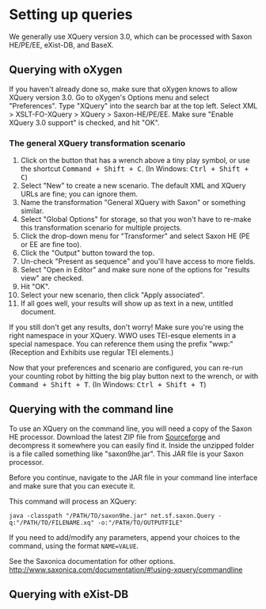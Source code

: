 <!-- Last updated 2017-07-03 -->
# Setting up queries

We generally use XQuery version 3.0, which can be processed with Saxon HE/PE/EE, eXist-DB, and BaseX.

<h2 id="oxygen">Querying with oXygen</h2>

If you haven't already done so, make sure that oXygen knows to allow XQuery version 3.0. Go to oXygen's Options menu and select "Preferences". Type "XQuery" into the search bar at the top left. Select XML > XSLT-FO-XQuery > XQuery > Saxon-HE/PE/EE. Make sure "Enable XQuery 3.0 support" is checked, and hit "OK".

### The general XQuery transformation scenario



1. Click on the button that has a wrench above a tiny play symbol, or use the shortcut <kbd><kbd>Command</kbd> + <kbd>Shift</kbd> + <kbd>C</kbd></kbd>. (In Windows: <kbd><kbd>Ctrl</kbd> + <kbd>Shift</kbd> + <kbd>C</kbd></kbd>)
2. Select "New" to create a new scenario. The default XML and XQuery URLs are fine; you can ignore them. 
3. Name the transformation "General XQuery with Saxon" or something similar.
4. Select "Global Options" for storage, so that you won't have to re-make this transformation scenario for multiple projects.
5. Click the drop-down menu for "Transformer" and select Saxon HE (PE or EE are fine too). 
6. Click the "Output" button toward the top. 
7. Un-check "Present as sequence" and you'll have access to more fields. 
8. Select "Open in Editor" and make sure none of the options for "results view" are checked. 
9. Hit "OK". 
10. Select your new scenario, then click "Apply associated".
11. If all goes well, your results will show up as text in a new, untitled document.

If you still don't get any results, don't worry! Make sure you're using the right namespace in your XQuery. WWO uses TEI-esque elements in a special namespace. You can reference them using the prefix "wwp:" (Reception and Exhibits use regular TEI elements.)

Now that your preferences and scenario are configured, you can re-run your counting robot by hitting the big play button next to the wrench, or with <kbd><kbd>Command</kbd> + <kbd>Shift</kbd> + <kbd>T</kbd></kbd>. (In Windows: <kbd><kbd>Ctrl</kbd> + <kbd>Shift</kbd> + <kbd>T</kbd></kbd>)

<h2 id="cli">Querying with the command line</h2>

To use an XQuery on the command line, you will need a copy of the Saxon HE processor. Download the latest ZIP file from [Sourceforge](https://sourceforge.net/projects/saxon/files/Saxon-HE/) and decompress it somewhere you can easily find it. Inside the unzipped folder is a file called something like "saxon9he.jar". This JAR file is your Saxon processor.

Before you continue, navigate to the JAR file in your command line interface and make sure that you can execute it.

This command will process an XQuery: 

    java -classpath "/PATH/TO/saxon9he.jar" net.sf.saxon.Query -q:"/PATH/TO/FILENAME.xq" -o:"/PATH/TO/OUTPUTFILE"

If you need to add/modify any parameters, append your choices to the command, using the format `NAME=VALUE`.

See the Saxonica documentation for other options. http://www.saxonica.com/documentation/#!using-xquery/commandline

<h2 id="exist">Querying with eXist-DB</h2>



<!--<h2 id="basex">Querying with BaseX</h2>-->

